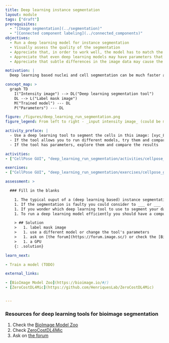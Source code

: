 ```yaml
---
title: Deep learning instance segmentation
layout: module
tags: ["draft"]
prerequisites:
  - "[Image segmentation](../segmentation)"
  - "[Connected component labeling](../connected_components)"
objectives:
  - Run a deep learning model for instance segmentation
  - Visually assess the quality of the segmentation
  - Appreciate that, in order to work well, the model has to match the input data
  - Appreciate that even deep learning models may have parameters that need to be tuned
  - Appreciate that subtle differences in the image data may cause the model to fail

motivation: |
  Deep learning based nuclei and cell segmentation can be much faster and more accurate than conventional segmentation methods. In addition, there may be less parameter tuning required than for conventional methods. However, one can still make mistakes, such as applying the wrong deep learning model for the given input data. Both the usefulness and potential pitfalls make it very important to learn how to properly use and judge deep learning based image segmentation.

concept_map: >
  graph TD
    I("Intensity image") --> DL("Deep learning segmentation tool")
    DL --> L("Label mask image")
    M("Trained model") --- DL
    P("Parameters") --- DL

figure: /figures/deep_learning_run_segmentation.png
figure_legend: From left to right - _input intensity image_ (could be multichannel, multidimensional),  _UNET architecture_ that is mostly used a base for modern deep learning methods (such as cellpose/stardist/mesmer) for bioimage segmentation, _network output_ varies based on the model used i.e., xy-gradients/binary mask in case of cellpose and distances to object boundaries/object probabilities in case of stardist, _label mask_ generated using different methods depending upon preceeding steps.

activity_preface: |
  - Use a deep learning tool to segment the cells in this image: [xyc_8bit__membranes_nuclei.tif](https://github.com/NEUBIAS/training-resources/raw/master/image_data/xyc_8bit__membranes_nuclei.tif).
  - If the tool allows you to run different models, try them and compare the results
  - If the tool has parameters, explore them and compare the results

activities:
- ["CellPose GUI", "deep_learning_run_segmentation/activities/cellpose_gui.md", "markdown"]

exercises:
- ["CellPose GUI", "deep_learning_run_segmentation/exercises/cellpose_gui.md", "markdown"]

assessment: >

  ### Fill in the blanks

    1. The typical ouput of a (deep learning based) instance segmentation is a ___ .
    1. If the segmentation is faulty you could consider to ___ or ___ .
    1. If you wonder which deep learning tool to use to segment your data you could ___ or ____.
    1. To run a deep learning model efficiently you should have a computer with ___ .

    > ## Solution
    >   1. label mask image
    >   1. use a different model or change the tool's parameters
    >   1. ask on [the forum](https://forum.image.sc/) or check the [BioImage Model Zoo](https://bioimage.io/#/)
    >   1. a GPU
    {: .solution}

learn_next:

- Train a model (TODO)

external_links:

- [BioImage Model Zoo](https://bioimage.io/#/)
- [ZeroCostDL4Mic](https://github.com/HenriquesLab/ZeroCostDL4Mic)


---
```


### Resources for deep learning tools for bioimage segmentation

1. Check the [BioImage Model Zoo](https://bioimage.io/#/)
1. Check [ZeroCostDL4Mic](https://github.com/HenriquesLab/ZeroCostDL4Mic)
1. Ask on [the forum](https://forum.image.sc/)
